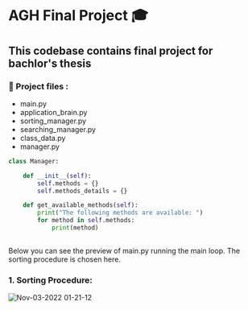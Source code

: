 # AGH Final Project 🎓

## This codebase contains final project for bachlor's thesis

###  📄 Project files :

* main.py
* application_brain.py
* sorting_manager.py
* searching_manager.py
* class_data.py
* manager.py

```python
class Manager:

    def __init__(self):
        self.methods = {}
        self.methods_details = {}

    def get_available_methods(self):
        print("The following methods are available: ")
        for method in self.methods:
            print(method)
    
```



Below you can see the preview of main.py running the main loop.
The sorting procedure is chosen here.

### 1. Sorting Procedure:



![Nov-03-2022 01-21-12](https://user-images.githubusercontent.com/73393523/199626198-4d9fb83a-a5f9-43e3-850b-bb3cb21df734.gif)

